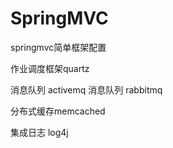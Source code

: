 ﻿# SpringMVC

springmvc简单框架配置

作业调度框架quartz

消息队列 activemq
消息队列 rabbitmq

分布式缓存memcached

集成日志 log4j

